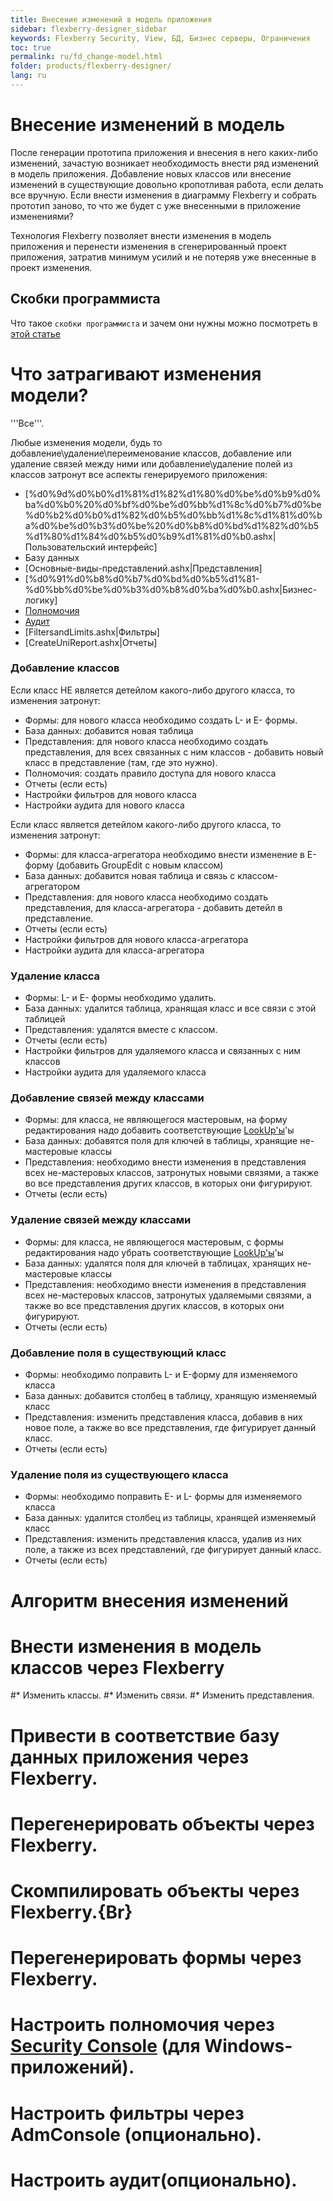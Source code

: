 ```yaml
---
title: Внесение изменений в модель приложения
sidebar: flexberry-designer_sidebar
keywords: Flexberry Security, View, БД, Бизнес серверы, Ограничения
toc: true
permalink: ru/fd_change-model.html
folder: products/flexberry-designer/
lang: ru
---
```

# Внесение изменений в модель

После генерации прототипа приложения и внесения в него каких-либо изменений, зачастую возникает необходимость внести ряд изменений в модель приложения. Добавление новых классов или внесение изменений в существующие довольно кропотливая работа, если делать все вручную. Если внести изменения в диаграмму Flexberry и собрать прототип заново, то что же будет с уже внесенными в приложение изменениями?

Технология Flexberry позволяет внести изменения в модель приложения и перенести изменения в сгенерированный проект приложения, затратив минимум усилий и не потеряв уже внесенные в проект изменения.

## Скобки программиста
Что такое `скобки программиста` и зачем они нужны можно посмотреть в [этой статье](programmer-brackets.html)

# Что затрагивают изменения модели?
'''Все'''.

Любые изменения модели, будь то добавление\удаление\переименование классов, добавление или удаление связей между ними или добавление\удаление полей из классов затронут все аспекты генерируемого приложения:

* [%d0%9d%d0%b0%d1%81%d1%82%d1%80%d0%be%d0%b9%d0%ba%d0%b0%20%d0%bf%d0%be%d0%bb%d1%8c%d0%b7%d0%be%d0%b2%d0%b0%d1%82%d0%b5%d0%bb%d1%8c%d1%81%d0%ba%d0%be%d0%b3%d0%be%20%d0%b8%d0%bd%d1%82%d0%b5%d1%80%d1%84%d0%b5%d0%b9%d1%81%d0%b0.ashx|Пользовательский интерфейс]
* Базу данных
* [Основные-виды-представлений.ashx|Представления]
* [%d0%91%d0%b8%d0%b7%d0%bd%d0%b5%d1%81-%d0%bb%d0%be%d0%b3%d0%b8%d0%ba%d0%b0.ashx|Бизнес-логику]
* [Полномочия](right-manager-module.html)
* [Аудит](audit.html)
* [FiltersandLimits.ashx|Фильтры]
* [CreateUniReport.ashx|Отчеты]



### Добавление классов
Если класс НЕ является детейлом какого-либо другого класса, то изменения затронут:
* Формы: для нового класса необходимо создать L- и E- формы.
* База данных: добавится новая таблица
* Представления: для нового класса необходимо создать представления, для всех связанных с ним классов - добавить новый класс в представление (там, где это нужно).
* Полномочия: создать правило доступа для нового класса
* Отчеты (если есть)
* Настройки фильтров для нового класса
* Настройки аудита для нового класса

Если класс является детейлом какого-либо другого класса, то изменения затронут:
* Формы: для класса-агрегатора необходимо внести изменение в E-форму (добавить GroupEdit с новым классом)
* База данных: добавится новая таблица и связь с классом-агрегатором
* Представления: для нового класса необходимо создать представления, для класса-агрегатора - добавить детейл в представление.
* Отчеты (если есть)
* Настройки фильтров для нового класса-агрегатора
* Настройки аудита для класса-агрегатора

### Удаление класса
* Формы: L- и E- формы необходимо удалить.
* База данных: удалится таблица, хранящая класс и все связи с этой таблицей
* Представления: удалятся вместе с классом.
* Отчеты (если есть)
* Настройки фильтров для удаляемого класса и связанных с ним классов
* Настройки аудита для удаляемого класса

### Добавление связей между классами
* Формы: для класса, не являющегося мастеровым, на форму редактирования надо добавить соответствующие [LookUp'ы](look-up--overview.html)'ы
* База данных: добавятся поля для ключей в таблицы, хранящие не-мастеровые классы
* Представления: необходимо внести изменения в представления всех не-мастеровых классов, затронутых новыми связями, а также во все представления других классов, в которых они фигурируют.
* Отчеты (если есть)


### Удаление связей между классами
* Формы: для класса, не являющегося мастеровым, с формы редактирования надо убрать соответствующие [LookUp'ы](look-up--overview.html)'ы
* База данных: удалятся поля для ключей в таблицах, хранящих не-мастеровые классы
* Представления: необходимо внести изменения в представления всех не-мастеровых классов, затронутых удаляемыми связями, а также во все представления других классов, в которых они фигурируют.
* Отчеты (если есть)


### Добавление поля в существующий класс
* Формы: необходимо поправить L- и E-форму для изменяемого класса
* База данных: добавится столбец в таблицу, хранящую изменяемый класс
* Представления: изменить представления класса, добавив в них новое поле, а также во все представления, где фигурирует данный класс.
* Отчеты (если есть)

### Удаление поля из существующего класса
* Формы: необходимо поправить E- и L- формы для изменяемого класса
* База данных: удалится столбец из таблицы, хранящей изменяемый класс
* Представления: изменить представления класса, удалив из них поле, а также из всех представлений, где фигурирует данный класс.
* Отчеты (если есть)

# Алгоритм внесения изменений
# Внести изменения в модель классов через Flexberry

#* Изменить классы.
#* Изменить связи.
#* Изменить представления.
# Привести в соответствие базу данных приложения через Flexberry.

# Перегенерировать объекты через Flexberry.

# Скомпилировать объекты через Flexberry.{Br}
# Перегенерировать формы через Flexberry.

# Настроить полномочия через [Security Console](security-console.html) (для Windows-приложений).
# Настроить фильтры через AdmConsole (опционально).
# Настроить аудит(опционально).

